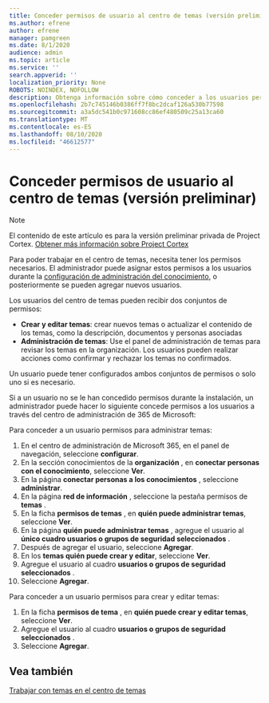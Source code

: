 ```yaml
---
title: Conceder permisos de usuario al centro de temas (versión preliminar)
ms.author: efrene
author: efrene
manager: pamgreen
ms.date: 8/1/2020
audience: admin
ms.topic: article
ms.service: ''
search.appverid: ''
localization_priority: None
ROBOTS: NOINDEX, NOFOLLOW
description: Obtenga información sobre cómo conceder a los usuarios permisos para realizar tareas en el centro de temas
ms.openlocfilehash: 2b7c745146b0386ff7f8bc2dcaf126a530b77598
ms.sourcegitcommit: a3a5dc541b0c971608cc86ef480509c25a13ca60
ms.translationtype: MT
ms.contentlocale: es-ES
ms.lasthandoff: 08/10/2020
ms.locfileid: "46612577"
---
```

# <a name="give-user-permissions-to-the-topic-center-preview"></a>Conceder permisos de usuario al centro de temas (versión preliminar)

> [!Note] 
> El contenido de este artículo es para la versión preliminar privada de Project Cortex. [Obtener más información sobre Project Cortex](https://aka.ms/projectcortex) 

Para poder trabajar en el centro de temas, necesita tener los permisos necesarios. El administrador puede asignar estos permisos a los usuarios durante la [configuración de administración del conocimiento](set-up-knowledge-network.md), o posteriormente se pueden agregar nuevos usuarios.

Los usuarios del centro de temas pueden recibir dos conjuntos de permisos:

- **Crear y editar temas**: crear nuevos temas o actualizar el contenido de los temas, como la descripción, documentos y personas asociadas
- **Administración de temas**: Use el panel de administración de temas para revisar los temas en la organización. Los usuarios pueden realizar acciones como confirmar y rechazar los temas no confirmados.

Un usuario puede tener configurados ambos conjuntos de permisos o solo uno si es necesario. 

Si a un usuario no se le han concedido permisos durante la instalación, un administrador puede hacer lo siguiente concede permisos a los usuarios a través del centro de administración de 365 de Microsoft:

Para conceder a un usuario permisos para administrar temas:

1. En el centro de administración de Microsoft 365, en el panel de navegación, seleccione **configurar**.
2. En la sección conocimientos de la **organización** , en **conectar personas con el conocimiento**, seleccione **Ver**.
3. En la página **conectar personas a los conocimientos** , seleccione **administrar**.
4. En la página **red de información** , seleccione la pestaña permisos de **temas** .
5. En la ficha **permisos de temas** , en **quién puede administrar temas**, seleccione **Ver**.
6.  En la página **quién puede administrar temas** , agregue el usuario al **único cuadro usuarios o grupos de seguridad seleccionados** .
7. Después de agregar el usuario, seleccione **Agregar**.
3. En los **temas quién puede crear y editar**, seleccione **Ver**.
4. Agregue el usuario al cuadro **usuarios o grupos de seguridad seleccionados** .
5. Seleccione **Agregar**.

Para conceder a un usuario permisos para crear y editar temas:

1. En la ficha **permisos de tema** , en **quién puede crear y editar temas**, seleccione **Ver**.
2. Agregue el usuario al cuadro **usuarios o grupos de seguridad seleccionados** .
3. Seleccione **Agregar**.



## <a name="see-also"></a>Vea también
  
[Trabajar con temas en el centro de temas](work-with-topics.md)



